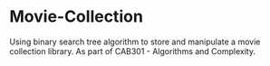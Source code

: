 # Movie-Collection
Using binary search tree algorithm to store and manipulate a movie collection library. As part of CAB301 - Algorithms and Complexity.
